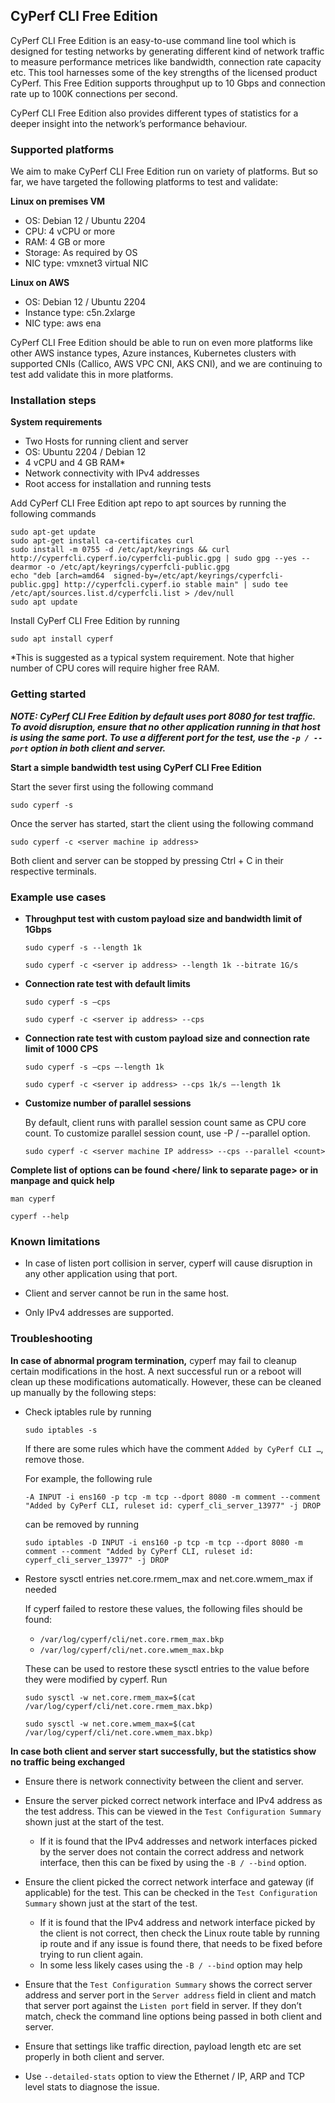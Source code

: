 
## CyPerf CLI Free Edition 

CyPerf CLI Free Edition is an easy-to-use command line tool which is designed  for testing networks by generating different kind of network traffic to measure performance metrices like bandwidth, connection rate capacity etc. This tool harnesses some of the key strengths of the licensed product CyPerf. This Free Edition supports throughput up to 10 Gbps and connection rate up to 100K connections per second.  

CyPerf CLI Free Edition also provides different types of statistics for a deeper insight into the network’s performance behaviour. 

 

### Supported platforms 

We aim to make CyPerf CLI Free Edition run on variety of platforms. But so far, we have targeted the following platforms to test and validate: 

**Linux on premises VM**

- OS: Debian 12 / Ubuntu 2204 
- CPU: 4 vCPU or more 
- RAM: 4 GB or more 
- Storage: As required by OS 
- NIC type: vmxnet3 virtual NIC 

 

**Linux on AWS**

- OS: Debian 12 / Ubuntu 2204 
- Instance type: c5n.2xlarge 
- NIC type: aws ena 

 
CyPerf CLI Free Edition should be able to run on even more platforms like other AWS instance types, Azure instances, Kubernetes clusters with supported CNIs (Callico, AWS VPC CNI, AKS CNI), and we are continuing to test add validate this in more platforms. 


### Installation steps 
**System requirements** 

- Two Hosts for running client and server 
- OS: Ubuntu 2204 / Debian 12 
- 4 vCPU and 4 GB RAM* 
- Network connectivity with IPv4 addresses 
- Root access for installation and running tests 

Add CyPerf CLI Free Edition apt repo to apt sources by running the following commands 

```
sudo apt-get update 
sudo apt-get install ca-certificates curl 
sudo install -m 0755 -d /etc/apt/keyrings && curl http://cyperfcli.cyperf.io/cyperfcli-public.gpg | sudo gpg --yes --dearmor -o /etc/apt/keyrings/cyperfcli-public.gpg 
echo "deb [arch=amd64  signed-by=/etc/apt/keyrings/cyperfcli-public.gpg] http://cyperfcli.cyperf.io stable main" | sudo tee /etc/apt/sources.list.d/cyperfcli.list > /dev/null 
sudo apt update 
```
 

Install CyPerf CLI Free Edition by running 
```
sudo apt install cyperf  
```
*This is suggested as a typical system requirement. Note that higher number of CPU cores will require higher free RAM. 
### Getting started 

**_NOTE: CyPerf CLI Free Edition by default uses port 8080 for test traffic. To avoid disruption, ensure that no other application running in that host is using the same port. To use a different port for the test, use the ``-p / --port`` option in both client and server._**
 

**Start a simple bandwidth test using CyPerf CLI Free Edition**

Start the sever first using the following command 
```
sudo cyperf -s 
```

Once the server has started, start the client using the following command 
```
sudo cyperf -c <server machine ip address> 
```

Both client and server can be stopped by pressing Ctrl + C in their respective terminals. 

### Example use cases 

- **Throughput test with custom payload size and bandwidth limit of 1Gbps**
  ```
  sudo cyperf -s --length 1k 
  ```
  ```
  sudo cyperf -c <server ip address> --length 1k --bitrate 1G/s 
  ```
 
- **Connection rate test with default limits**
  ```
  sudo cyperf -s –cps 
  ```
  ```
  sudo cyperf -c <server ip address> --cps 
  ```
 
- **Connection rate test with custom payload size and connection rate limit of 1000 CPS**
  ```
  sudo cyperf -s –cps –-length 1k 
  ```
  ```
  sudo cyperf -c <server ip address> --cps 1k/s –-length 1k 
  ```

- **Customize number of parallel sessions**

  By default, client runs with parallel session count same as CPU core count. To customize parallel session count, use -P / --parallel option. 
  ```
  sudo cyperf -c <server machine IP address> --cps --parallel <count>
  ```
 
**Complete list of options can be found <here/ link to separate page> or in manpage and quick help**
  ```
  man cyperf 
  ```
  ```
  cyperf --help 
  ```
 
### Known limitations 

- In case of listen port collision in server, cyperf will cause disruption in any other application using that port. 

- Client and server cannot be run in the same host. 

- Only IPv4 addresses are supported. 

 
### Troubleshooting 

**In case of abnormal program termination,** cyperf may fail to cleanup certain modifications in the host. A next successful run or a reboot will clean up these modifications automatically. However, these can be cleaned up manually by the following steps: 

  - Check iptables rule by running
      ```
      sudo iptables -s 
      ```
 
    If there are some rules which have the comment ``Added by CyPerf CLI …``, remove those. 

    For example, the following rule 

    ```
    -A INPUT -i ens160 -p tcp -m tcp --dport 8080 -m comment --comment "Added by CyPerf CLI, ruleset id: cyperf_cli_server_13977" -j DROP
    ```
    can be removed by running 
    ```
    sudo iptables -D INPUT -i ens160 -p tcp -m tcp --dport 8080 -m comment --comment "Added by CyPerf CLI, ruleset id: cyperf_cli_server_13977" -j DROP
    ``` 

- Restore sysctl entries net.core.rmem_max and net.core.wmem_max if needed 

    If cyperf failed to restore these values, the following files should be found: 
    
    - ``/var/log/cyperf/cli/net.core.rmem_max.bkp``
    - ``/var/log/cyperf/cli/net.core.wmem_max.bkp``

    These can be used to restore these sysctl entries to the value before they were modified by cyperf. Run 
    ```
    sudo sysctl -w net.core.rmem_max=$(cat /var/log/cyperf/cli/net.core.rmem_max.bkp) 
    ```
    ```
    sudo sysctl -w net.core.wmem_max=$(cat /var/log/cyperf/cli/net.core.wmem_max.bkp)
    ``` 
**In case both client and server start successfully, but the statistics show no traffic being exchanged**

- Ensure there is network connectivity between the client and server.
- Ensure the server picked correct network interface and IPv4 address as the test address. This can be viewed in the ``Test Configuration Summary`` shown just at the start of the test.
  - If it is found that the IPv4 addresses and network interfaces picked by the server does not contain the correct address and network interface, then this can be fixed by using the ``-B / --bind`` option.
 
- Ensure the client picked the correct network interface and gateway (if applicable) for the test. This can be checked in the ``Test Configuration Summary`` shown just at the start of the test.
  - If it is found that the IPv4 address and network interface picked by the client is not correct, then check the Linux route table by running ip route and if any issue is found there, that needs to be fixed before trying to run client again.
  - In some less likely cases using the ``-B / --bind`` option may help
 
- Ensure that the ``Test Configuration Summary`` shows the correct server address and server port in the ``Server address`` field in client and match that server port against the ``Listen port`` field in server. If they don’t match, check the command line options being passed in both client and server.
 
- Ensure that settings like traffic direction, payload length etc are set properly in both client and server.

- Use ``--detailed-stats`` option to view the Ethernet / IP, ARP and TCP level stats to diagnose the issue.
 
 
 
